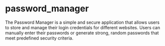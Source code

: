 # password_manager
The Password Manager is a simple and secure application that allows users to store and manage their login credentials for different websites. Users can manually enter their passwords or generate strong, random passwords that meet predefined security criteria.
